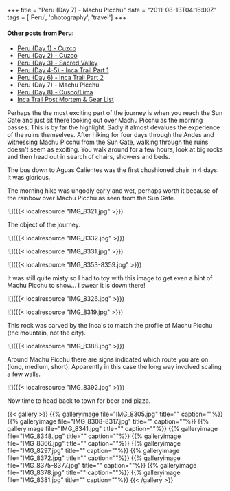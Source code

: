 +++
title = "Peru (Day 7) - Machu Picchu"
date = "2011-08-13T04:16:00Z"
tags = ['Peru', 'photography', 'travel']
+++

#### Other posts from Peru:

  * [Peru (Day 1) - Cuzco](http://www.vincentfilby.com/cuzco-day-1)
  * [Peru (Day 2) - Cuzco](http://www.vincentfilby.com/cuzco-day-2)
  * [Peru (Day 3) - Sacred Valley](http://www.vincentfilby.com/peru-day-3-sacred-valley)
  * [Peru (Day 4-5) - Inca Trail Part 1](http://www.vincentfilby.com/peru-day-4-5-inca-trail-part-1)
  * [Peru (Day 6) - Inca Trail Part 2](http://www.vincentfilby.com/peru-day-6-inca-trail-part-2)
  * Peru (Day 7) - Machu Picchu
  * [Peru (Day 8) - Cusco/Lima](http://www.vincentfilby.com/peru-day-8-cuzcolima)
  * [Inca Trail Post Mortem &amp; Gear List](http://www.vincentfilby.com/inca-trail-post-mortem-gear-list)

Perhaps the the most exciting part of the journey is when you reach the Sun
Gate and just sit there looking out over Machu Picchu as the morning passes. 
This is by far the highlight. Sadly it almost devalues the experience of the
ruins themselves. After hiking for four days through the Andes and
witnessing Machu Picchu from the Sun Gate, walking through the ruins doesn't
seem as exciting. You walk around for a few hours, look at big rocks and
then head out in search of chairs, showers and beds. 

The bus down to Aguas Calientes was the first chushioned chair in 4 days. It
was glorious.

The morning hike was ungodly early and wet, perhaps worth it because of the
rainbow over Machu Picchu as seen from the Sun Gate.

![]({{< localresource "IMG_8321.jpg" >}})

The object of the journey.

![]({{< localresource "IMG_8332.jpg" >}})

![]({{< localresource "IMG_8331.jpg" >}})

![]({{< localresource "IMG_8353-8359.jpg" >}})

It was still quite misty so I had to toy with this image to get even a hint of
Machu Picchu to show... I swear it is down there!

![]({{< localresource "IMG_8326.jpg" >}})

![]({{< localresource "IMG_8319.jpg" >}})

This rock was carved by the Inca's to match the profile of Machu Picchu (the
mountain, not the city).

![]({{< localresource "IMG_8388.jpg" >}})

Around Machu Picchu there are signs indicated which route you are on (long,
medium, short). Apparently in this case the long way involved scaling a few
walls.  

![]({{< localresource "IMG_8392.jpg" >}})

Now time to head back to town for beer and pizza.

{{< gallery >}} {{% galleryimage file="IMG_8305.jpg" title=""
caption=""%}} {{% galleryimage file="IMG_8308-8317.jpg" title="" caption=""%}}
{{% galleryimage file="IMG_8341.jpg" title="" caption=""%}} {{% galleryimage
file="IMG_8348.jpg" title="" caption=""%}} {{% galleryimage
file="IMG_8366.jpg" title="" caption=""%}} {{% galleryimage
file="IMG_8297.jpg" title="" caption=""%}} {{% galleryimage
file="IMG_8372.jpg" title="" caption=""%}} {{% galleryimage
file="IMG_8375-8377.jpg" title="" caption=""%}} {{% galleryimage
file="IMG_8378.jpg" title="" caption=""%}} {{% galleryimage
file="IMG_8381.jpg" title="" caption=""%}} {{< /gallery >}}

